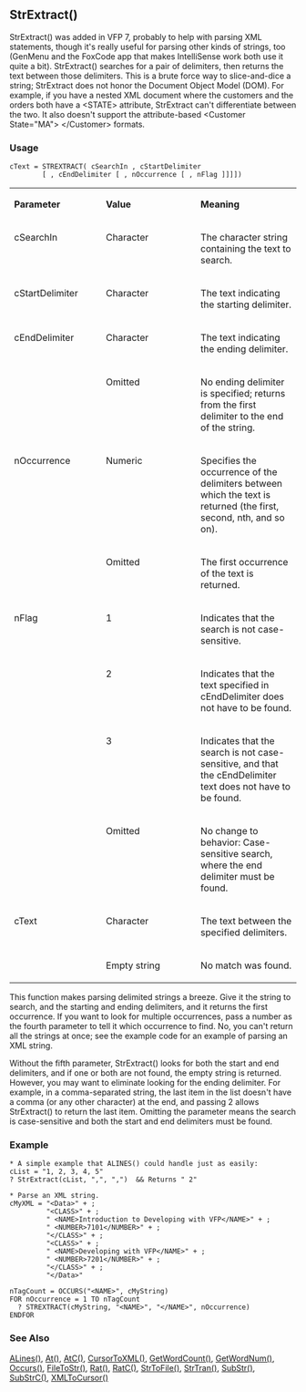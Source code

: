 ## StrExtract()

StrExtract() was added in VFP 7, probably to help with parsing XML statements, though it's really useful for parsing other kinds of strings, too (GenMenu and the FoxCode app that makes IntelliSense work both use it quite a bit). StrExtract() searches for a pair of delimiters, then returns the text between those delimiters. This is a brute force way to slice-and-dice a string; StrExtract does not honor the Document Object Model (DOM). For example, if you have a nested XML document where the customers and the orders both have a &lt;STATE&gt; attribute, StrExtract can't differentiate between the two. It also doesn't support the attribute-based &lt;Customer State="MA"&gt; &lt;/Customer&gt; formats.

### Usage

```foxpro
cText = STREXTRACT( cSearchIn , cStartDelimiter
        [ , cEndDelimiter [ , nOccurrence [ , nFlag ]]]])
```
<table>
<tr>
  <td width="32%" valign="top">
  <p><b>Parameter</b></p>
  </td>
  <td width=23% valign=top>
  <p><b>Value</b></p>
  </td>
  <td width=45% valign=top>
  <p><b>Meaning</b></p>
  </td>
 </tr>
<tr>
  <td width="32%" valign="top">
  <p>cSearchIn</p>
  </td>
  <td width=23% valign=top>
  <p>Character</p>
  </td>
  <td width=45% valign=top>
  <p>The character string containing the text to search.</p>
  </td>
 </tr>
<tr>
  <td width="32%" valign="top">
  <p>cStartDelimiter</p>
  </td>
  <td width=23% valign=top>
  <p>Character</p>
  </td>
  <td width=45% valign=top>
  <p>The text indicating the starting delimiter.</p>
  </td>
 </tr>
<tr>
  <td width=32% rowspan=2 valign=top>
  <p>cEndDelimiter</p>
  </td>
  <td width=23% valign=top>
  <p>Character</p>
  </td>
  <td width=45% valign=top>
  <p>The text indicating the ending delimiter.</p>
  </td>
 </tr>
<tr>
  <td width=33% valign=top>
  <p>Omitted</p>
  </td>
  <td width=67% valign=top>
  <p>No ending delimiter is specified; returns from the first delimiter to the end of the string.</p>
  </td>
 </tr>
<tr>
  <td width=32% rowspan=2 valign=top>
  <p>nOccurrence</p>
  </td>
  <td width=23% valign=top>
  <p>Numeric</p>
  </td>
  <td width=45% valign=top>
  <p>Specifies the occurrence of the delimiters between which the text is returned (the first, second, nth, and so on).</p>
  </td>
 </tr>
<tr>
  <td width=33% valign=top>
  <p>Omitted</p>
  </td>
  <td width=67% valign=top>
  <p>The first occurrence of the text is returned.</p>
  </td>
 </tr>
<tr>
  <td width=32% rowspan=4 valign=top>
  <p>nFlag</p>
  </td>
  <td width=23% valign=top>
  <p>1 </p>
  </td>
  <td width=45% valign=top>
  <p>Indicates that the search is not case-sensitive.</p>
  </td>
 </tr>
<tr>
  <td width=33% valign=top>
  <p>2</p>
  </td>
  <td width=67% valign=top>
  <p>Indicates that the text specified in cEndDelimiter does not have to be found.</p>
  </td>
 </tr>
<tr>
  <td width=33% valign=top>
  <p>3</p>
  </td>
  <td width=67% valign=top>
  <p>Indicates that the search is not case-sensitive, and that the cEndDelimiter text does not have to be found.</p>
  </td>
 </tr>
<tr>
  <td width=33% valign=top>
  <p>Omitted</p>
  </td>
  <td width=67% valign=top>
  <p>No change to behavior: Case-sensitive search, where the end delimiter must be found.</p>
  </td>
 </tr>
<tr>
  <td width=32% rowspan=2 valign=top>
  <p>cText</p>
  </td>
  <td width=23% valign=top>
  <p>Character</p>
  </td>
  <td width=45% valign=top>
  <p>The text between the specified delimiters.</p>
  </td>
 </tr>
<tr>
  <td width=33% valign=top>
  <p>Empty string</p>
  </td>
  <td width=67% valign=top>
  <p>No match was found.</p>
  </td>
 </tr>
</table>

This function makes parsing delimited strings a breeze. Give it the string to search, and the starting and ending delimiters, and it returns the first occurrence. If you want to look for multiple occurrences, pass a number as the fourth parameter to tell it which occurrence to find. No, you can't return all the strings at once; see the example code for an example of parsing an XML string.

Without the fifth parameter, StrExtract() looks for both the start and end delimiters, and if one or both are not found, the empty string is returned. However, you may want to eliminate looking for the ending delimiter. For example, in a comma-separated string, the last item in the list doesn't have a comma (or any other character) at the end, and passing 2 allows StrExtract() to return the last item. Omitting the parameter means the search is case-sensitive and both the start and end delimiters must be found. 

### Example

```foxpro
* A simple example that ALINES() could handle just as easily:
cList = "1, 2, 3, 4, 5"
? StrExtract(cList, ",", ",")  && Returns " 2"

* Parse an XML string.
cMyXML = "<Data>" + ;
         "<CLASS>" + ;
         " <NAME>Introduction to Developing with VFP</NAME>" + ;
         " <NUMBER>7101</NUMBER>" + ;
         "</CLASS>" + ;
         "<CLASS>" + ;
         " <NAME>Developing with VFP</NAME>" + ;
         " <NUMBER>7201</NUMBER>" + ;
         "</CLASS>" + ;
         "</Data>"

nTagCount = OCCURS("<NAME>", cMyString)
FOR nOccurrence = 1 TO nTagCount
  ? STREXTRACT(cMyString, "<NAME>", "</NAME>", nOccurrence)
ENDFOR
```
### See Also

[ALines()](s4g766.md), [At()](s4g004.md), [AtC()](s4g004.md), [CursorToXML()](s4g863.md), [GetWordCount()](s4g867.md), [GetWordNum()](s4g867.md), [Occurs()](s4g018.md), [FileToStr()](s4g680.md), [Rat()](s4g004.md), [RatC()](s4g651.md), [StrToFile()](s4g680.md), [StrTran()](s4g006.md), [SubStr()](s4g015.md), [SubStrC()](s4g661.md), [XMLToCursor()](s4g863.md)